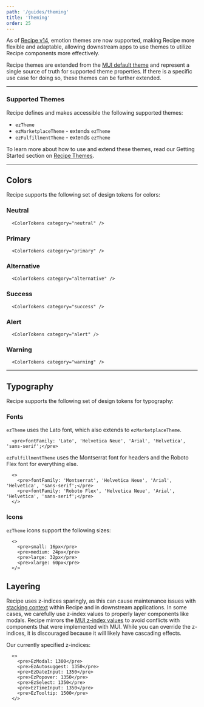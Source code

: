 ```yaml
---
path: '/guides/theming'
title: 'Theming'
order: 25
---
```


As of [Recipe v14](/support/migrating-to-recipe-14/), emotion themes are now supported, making Recipe more flexible and adaptable, allowing downstream apps to use themes to utilize Recipe components more effectively.

Recipe themes are extended from the [MUI default theme](https://mui.com/customization/default-theme/) and represent a single source of truth for supported theme properties. If there is a specific use case for doing so, these themes can be further extended.

<EzAlert headline="Warning" tagline="Extending themes can make future upgrade paths more difficult and should only be done when there is a valid use case to do so. If you'd like to suggest a change to a supported theme, please reach out to the Recipe team." use="warning" ></EzAlert>

---

### Supported Themes

Recipe defines and makes accessible the following supported themes:

- `ezTheme`
- `ezMarketplaceTheme` - extends `ezTheme`
- `ezFulfillmentTheme` - extends `ezTheme`

To learn more about how to use and extend these themes, read our Getting Started section on [Recipe Themes](/guides/getting-started/#recipe-themes).

---

## Colors

Recipe supports the following set of design tokens for colors:

### Neutral

```jsx-hide-controls
  <ColorTokens category="neutral" />
```

### Primary

```jsx-hide-controls
  <ColorTokens category="primary" />
```

### Alternative

```jsx-hide-controls
  <ColorTokens category="alternative" />
```

### Success

```jsx-hide-controls
  <ColorTokens category="success" />
```

### Alert

```jsx-hide-controls
  <ColorTokens category="alert" />
```

### Warning

```jsx-hide-controls
  <ColorTokens category="warning" />
```

---

## Typography

Recipe supports the following set of design tokens for typography:

### Fonts

`ezTheme` uses the Lato font, which also extends to `ezMarketplaceTheme`.

```jsx-hide-controls
  <pre>fontFamily: 'Lato', 'Helvetica Neue', 'Arial', 'Helvetica', 'sans-serif';</pre>
```

`ezFulfillmentTheme` uses the Montserrat font for headers and the Roboto Flex font for everything else.

```jsx-hide-controls
  <>
    <pre>fontFamily: 'Montserrat', 'Helvetica Neue', 'Arial', 'Helvetica', 'sans-serif';</pre>
    <pre>fontFamily: 'Roboto Flex', 'Helvetica Neue', 'Arial', 'Helvetica', 'sans-serif';</pre>
  </>
```

### Icons

`ezTheme` icons support the following sizes:

```jsx-hide-controls
  <>
    <pre>small: 16px</pre>
    <pre>medium: 24px</pre>
    <pre>large: 32px</pre>
    <pre>xlarge: 60px</pre>
  </>
```

## Layering

Recipe uses z-indices sparingly, as this can cause maintenance issues with [stacking context](https://developer.mozilla.org/en-US/docs/Web/CSS/CSS_Positioning/Understanding_z_index/The_stacking_context) within Recipe and in downstream applications. In some cases, we carefully use z-index values to properly layer components like modals. Recipe mirrors the [MUI z-index values](https://mui.com/material-ui/customization/z-index/) to avoid conflicts with components that were implemented with MUI. While you can override the z-indices, it is discouraged because it will likely have cascading effects.

Our currently specified z-indices:

```jsx-hide-controls
  <>
    <pre>EzModal: 1300</pre>
    <pre>EzAutosuggest: 1350</pre>
    <pre>EzDateInput: 1350</pre>
    <pre>EzPopover: 1350</pre>
    <pre>EzSelect: 1350</pre>
    <pre>EzTimeInput: 1350</pre>
    <pre>EzTooltip: 1500</pre>
  </>
```
